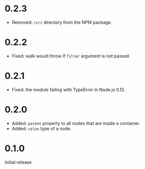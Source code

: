 ﻿# 0.2.3

* Removed: `/src` directory from the NPM package.

# 0.2.2

* Fixed: walk would throw if `filter` argument is not passed.

# 0.2.1

* Fixed: the module failing with TypeError in Node.js 0.12.

# 0.2.0

* Added: `parent` property to all nodes that are inside a container.
* Added: `colon` type of a node.

# 0.1.0

Initial release
